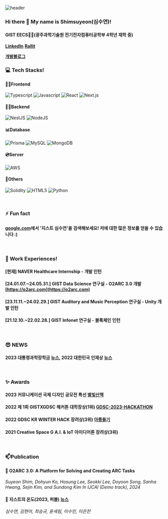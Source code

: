
![header](https://capsule-render.vercel.app/api?type=slice&color=89CFF0&height=300&section=header&text=Shim%20suyeon&fontSize=90)
### Hi there 👋 My name is Shimsuyeon(심수연)!
#### GIST EECS👩‍🎓(광주과학기술원 전기전자컴퓨터공학부 4학년 재학 중)

**[LinkedIn](https://www.linkedin.com/in/suyeon-shim-57a477316/)**  **[Rallit](https://www.rallit.com/hub/resumes/72836/%EC%8B%AC%EC%88%98%EC%97%B0?isExpanded=true)**

**[개발블로그](https://developer-dreamer.tistory.com/)**


### 💻 Tech Stacks! 
#### 🧑‍💻Frontend
![Typescript](https://img.shields.io/badge/Typescript-3178C6?style=flat-square&logo=typescript&logoColor=black) ![Javascript](https://img.shields.io/badge/Javascript-F7DF1E?style=flat-square&logo=javascript&logoColor=black) ![React](https://img.shields.io/badge/React-61DAFB?style=flat-square&logo=React&logoColor=black) ![Next.js](https://img.shields.io/badge/Next.js-000000?style=flat-square&logo=Next.js&logoColor=white) 

#### 🧑‍💻Backend
![NestJS](https://img.shields.io/badge/NestJS-E0234E?style=flat-square&logo=nestjs&logoColor=black) ![NodeJS](https://img.shields.io/badge/node.js-6DA55F?style=flat-square&logo=node.js&logoColor=white)

#### 📊Database
![Prisma](https://img.shields.io/badge/Prisma-2D3748?style=flat-square&logo=Prisma&logoColor=white)  ![MySQL](https://img.shields.io/badge/mysql-%2300f.svg?style=flat-square&logo=mysql&logoColor=white) 
![MongoDB](https://img.shields.io/badge/MongoDB-%234ea94b.svg?style=flat-square&logo=mongodb&logoColor=white)

#### 💿Server
![AWS](https://img.shields.io/badge/AWS-%23FF9900.svg?style=flat-square&logo=amazon-aws&logoColor=white) 

#### 💙Others
![Solidity](https://img.shields.io/badge/Solidity-363636?style=flat-square&logo=solidity&logoColor=white) ![HTML5](https://img.shields.io/badge/HTML5-E34F26?style=flat-square&logo=HTML5&logoColor=white) ![Python](https://img.shields.io/badge/Python-3776AB?style=flat-square&logo=Python&logoColor=white)

<br/>

### ⚡ Fun fact
#### [google.com](https://www.google.com/search?q=%EC%A7%80%EC%8A%A4%ED%8A%B8+%EC%8B%AC%EC%88%98%EC%97%B0)에서 '지스트 심수연'을 검색해보세요! 저에 대한 많은 정보를 얻을 수 있습니다 :)
<br/>

### 🔭 Work Experiences!
#### [현재] NAVER Healthcare Internship - 개발 인턴
#### [24.01.07.~24.05.31.] GIST Data Science 연구실 - O2ARC 3.0 개발 [https://o2arc.com](https://o2arc.com)
#### [23.11.11.~24.02.29.] GIST Auditory and Music Perception 연구실 - Unity 개발 인턴
#### [21.12.10.~22.02.28.] GIST Infonet 연구실 - 블록체인 인턴
<br/>

### 😎 NEWS
#### 2023 대통령과학장학금 [뉴스](https://www.yna.co.kr/view/AKR20230705036900054), 2022 대한민국 인재상 [뉴스](https://www.news1.kr/local/gwangju-jeonnam/4909905)

<br/>

### ✨ Awards
#### 2023 커뮤니케이션 국제 디자인 공모전 특선 [별빛산책](https://github.com/Shimsuyeon/starwalk)
#### 2022 제 1회 GISTXGDSC 해커톤 대학장상(1위) [GDSC-2023-HACKATHON](https://github.com/Shimsuyeon/gdsc-2023-hackathon)
#### 2022 GDSC KR WINTER HACK 장려상(3위) [아름들기](https://github.com/Shimsuyeon/15_areum-deulgi)
#### 2021 Creative Space G A.I. & IoT 아이디어톤 장려상(3위)

<br/>

### 📫Publication
#### 🧩 O2ARC 3.0: A Platform for Solving and Creating ARC Tasks
*Suyeon Shim, Dohyun Ko, Hosung Lee, Seokki Lee, Doyoon Song, Sanha Hwang, Sejin Kim, and Sundong Kim
In IJCAI (Demo track), 2024*
#### 📖 지스트의 온도(2023, 퍼블) [뉴스](https://biz.chosun.com/science-chosun/science/2024/03/19/OTL7D3Y5Y5GCLADT7M2ILNWPUY/)
*심수연, 김현아, 최승규, 윤세림, 이수민, 이은찬*





<!--
**Shimsuyeon/Shimsuyeon** is a ✨ _special_ ✨ repository because its `README.md` (this file) appears on your GitHub profile.
[![Shimsuyeon's GitHub stats](https://github-readme-stats.vercel.app/api?username=Shimsuyeon)](https://github.com/Shimsuyeon/github-readme-stats)
[![Top Langs](https://github-readme-stats.vercel.app/api/top-langs/?username=Shimsuyeon&layout=compact)](https://github.com/anuraghazra/github-readme-stats)
  
Here are some ideas to get you started:

- 🔭 I’m currently working on ...
- 🌱 I’m currently learning ...
- 👯 I’m looking to collaborate on ...
- 🤔 I’m looking for help with ...
- 💬 Ask me about ...
- 📫 How to reach me: ...
- 😄 Pronouns: ...
- ⚡ Fun fact: ...
-->

